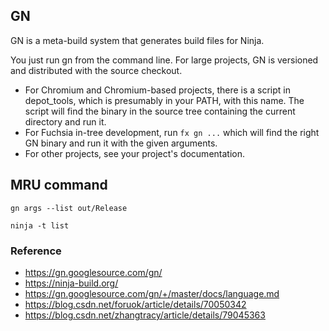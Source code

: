 ## GN

GN is a meta-build system that generates build files for Ninja.

You just run gn from the command line. For large projects, GN is versioned and distributed with the source checkout.
- For Chromium and Chromium-based projects, there is a script in depot_tools, which is presumably in your PATH, with this name. The script will find the binary in the source tree containing the current directory and run it.
- For Fuchsia in-tree development, run `fx gn ...` which will find the right GN binary and run it with the given arguments.
- For other projects, see your project's documentation.

## MRU command

```
gn args --list out/Release

ninja -t list

```

### Reference

- https://gn.googlesource.com/gn/
- https://ninja-build.org/
- https://gn.googlesource.com/gn/+/master/docs/language.md
- https://blog.csdn.net/foruok/article/details/70050342
- https://blog.csdn.net/zhangtracy/article/details/79045363
